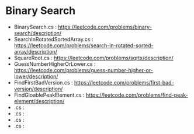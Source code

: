 # Binary Search

- BinarySearch.cs : https://leetcode.com/problems/binary-search/description/
- SearchInRotatedSortedArray.cs : https://leetcode.com/problems/search-in-rotated-sorted-array/description/
- SquareRoot.cs : https://leetcode.com/problems/sqrtx/description/
- GuessNumberHigherOrLower.cs : https://leetcode.com/problems/guess-number-higher-or-lower/description/
- FindFirstBadVersion.cs : https://leetcode.com/problems/first-bad-version/description/
- FindGloablePeakElement.cs : https://leetcode.com/problems/find-peak-element/description/
- .cs : 
- .cs : 
- .cs : 
- .cs : 